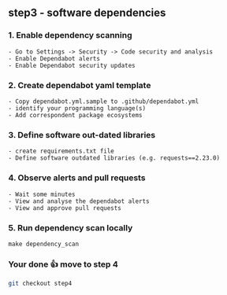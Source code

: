 ## step3 - software dependencies

### 1. Enable dependency scanning
```
- Go to Settings -> Security -> Code security and analysis 
- Enable Dependabot alerts
- Enable Dependabot security updates
```

### 2. Create dependabot yaml template
```
- Copy dependabot.yml.sample to .github/dependabot.yml
- identify your programming language(s)
- Add correspondent package ecosystems 
```

### 3. Define software out-dated libraries
```
- create requirements.txt file
- Define software outdated libraries (e.g. requests==2.23.0)
```

### 4. Observe alerts and pull requests
```
- Wait some minutes
- View and analyse the dependabot alerts
- View and approve pull requests
```

### 5. Run dependency scan locally
```
make dependency_scan
```

### Your done 👍 move to step 4
```bash
git checkout step4
```
